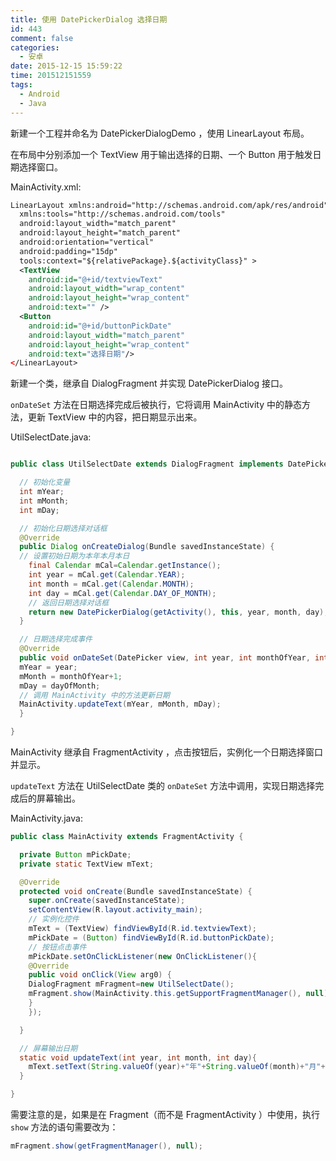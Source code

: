 ```yaml
---
title: 使用 DatePickerDialog 选择日期
id: 443
comment: false
categories:
  - 安卓
date: 2015-12-15 15:59:22
time: 201512151559
tags:
  - Android
  - Java
---
```


新建一个工程并命名为 DatePickerDialogDemo ，使用 LinearLayout 布局。

在布局中分别添加一个 TextView 用于输出选择的日期、一个 Button 用于触发日期选择窗口。
<!--more-->

MainActivity.xml:

``` xml
LinearLayout xmlns:android="http://schemas.android.com/apk/res/android"
  xmlns:tools="http://schemas.android.com/tools"
  android:layout_width="match_parent"
  android:layout_height="match_parent"
  android:orientation="vertical"
  android:padding="15dp"
  tools:context="${relativePackage}.${activityClass}" >
  <TextView
    android:id="@+id/textviewText"
    android:layout_width="wrap_content"
    android:layout_height="wrap_content"
    android:text="" />
  <Button 
    android:id="@+id/buttonPickDate"
    android:layout_width="match_parent"
    android:layout_height="wrap_content"
    android:text="选择日期"/>
</LinearLayout>
```

新建一个类，继承自 DialogFragment 并实现 DatePickerDialog 接口。

`onDateSet` 方法在日期选择完成后被执行，它将调用 MainActivity 中的静态方法，更新 TextView 中的内容，把日期显示出来。

UtilSelectDate.java:

``` java

public class UtilSelectDate extends DialogFragment implements DatePickerDialog.OnDateSetListener {

  // 初始化变量
  int mYear;
  int mMonth;
  int mDay;

  // 初始化日期选择对话框
  @Override
  public Dialog onCreateDialog(Bundle savedInstanceState) {
  // 设置初始日期为本年本月本日
    final Calendar mCal=Calendar.getInstance();
    int year = mCal.get(Calendar.YEAR);
    int month = mCal.get(Calendar.MONTH);
    int day = mCal.get(Calendar.DAY_OF_MONTH);
    // 返回日期选择对话框
    return new DatePickerDialog(getActivity(), this, year, month, day);
  }

  // 日期选择完成事件
  @Override
  public void onDateSet(DatePicker view, int year, int monthOfYear, int dayOfMonth) {
  mYear = year;
  mMonth = monthOfYear+1;
  mDay = dayOfMonth;
  // 调用 MainActivity 中的方法更新日期
  MainActivity.updateText(mYear, mMonth, mDay);
  }

}
```

MainActivity 继承自 FragmentActivity ，点击按钮后，实例化一个日期选择窗口并显示。

`updateText` 方法在 UtilSelectDate 类的 `onDateSet` 方法中调用，实现日期选择完成后的屏幕输出。

MainActivity.java:

``` java
public class MainActivity extends FragmentActivity {

  private Button mPickDate;
  private static TextView mText;

  @Override
  protected void onCreate(Bundle savedInstanceState) {
    super.onCreate(savedInstanceState);
    setContentView(R.layout.activity_main);
    // 实例化控件
    mText = (TextView) findViewById(R.id.textviewText);
    mPickDate = (Button) findViewById(R.id.buttonPickDate);
    // 按钮点击事件
    mPickDate.setOnClickListener(new OnClickListener(){
    @Override
    public void onClick(View arg0) {
    DialogFragment mFragment=new UtilSelectDate();
    mFragment.show(MainActivity.this.getSupportFragmentManager(), null);
    }
    });

  }

  // 屏幕输出日期
  static void updateText(int year, int month, int day){
    mText.setText(String.valueOf(year)+"年"+String.valueOf(month)+"月"+String.valueOf(day)+"日");
  }

}
```

需要注意的是，如果是在 Fragment（而不是 FragmentActivity ）中使用，执行`show` 方法的语句需要改为：

``` java
mFragment.show(getFragmentManager(), null);
```